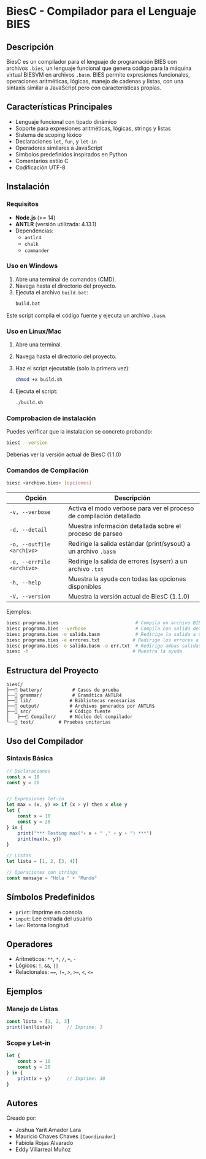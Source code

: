 # BiesC - Compilador para el Lenguaje BIES

## Descripción
BiesC es un compilador para el lenguaje de programación BIES con archivos `.bies`, un lenguaje funcional que genera código para la máquina virtual BIESVM en archivos `.basm`. BIES permite expresiones funcionales, operaciones aritméticas, lógicas, manejo de cadenas y listas, con una sintaxis similar a JavaScript pero con características propias.

## Características Principales
- Lenguaje funcional con tipado dinámico
- Soporte para expresiones aritméticas, lógicas, strings y listas
- Sistema de scoping léxico
- Declaraciones `let`, `fun`, y `let-in`
- Operadores similares a JavaScript
- Símbolos predefinidos inspirados en Python
- Comentarios estilo C
- Codificación UTF-8

## Instalación
### Requisitos
- **Node.js** (>= 14)
- **ANTLR** (versión utilizada: 4.13.1)
- Dependencias:
  - `antlr4`
  - `chalk`
  - `commander`

### Uso en Windows

1. Abre una terminal de comandos (CMD).
2. Navega hasta el directorio del proyecto.
3. Ejecuta el archivo `build.bat`:
    ```bash
    build.bat
    ```
Este script compila el código fuente y ejecuta un archivo `.basm`.

### Uso en Linux/Mac

1. Abre una terminal.
2. Navega hasta el directorio del proyecto.
3. Haz el script ejecutable (solo la primera vez):

    ```bash
    chmod +x build.sh
    ```

4. Ejecuta el script:

    ```bash
    ./build.sh
    ```

### Comprobacion de instalación
Puedes verificar que la instalacion se concreto probando:
```bash
biesC --version
```
Deberías ver la versión actual de BiesC (1.1.0)


### Comandos de Compilación
```bash
biesc <archivo.bies> [opciones]
```

| Opción | Descripción |
|--------|-------------|
| `-v, --verbose` | Activa el modo verbose para ver el proceso de compilación detallado |
| `-d, --detail` | Muestra información detallada sobre el proceso de parseo |
| `-o, --outfile <archivo>` | Redirige la salida estándar (print/sysout) a un archivo `.basm`|
| `-e, --errFile <archivo>` | Redirige la salida de errores (syserr) a un archivo `.txt` |
| `-h, --help` | Muestra la ayuda con todas las opciones disponibles |
| `-V, --version` | Muestra la versión actual de BiesC (1.1.0) |

Ejemplos:
```bash
biesc programa.bies                            # Compila un archivo BIES
biesc programa.bies --verbose                  # Compila con salida detallada
biesc programa.bies -o salida.basm             # Redirige la salida a un archivo
biesc programa.bies -e errores.txt            # Redirige los errores a un archivo
biesc programa.bies -o salida.basm -e err.txt  # Redirige ambas salidas
biesc -h                                      # Muestra la ayuda
```

## Estructura del Proyecto
```
biesC/
├──📁 battery/           # Casos de prueba
├──📁 grammar/           # Gramática ANTLR4
├──📁 lib/              # Bibliotecas necesarias
├──📁 output/           # Archivos generados por ANTLR$
├──📁 src/              # Código fuente
│   ├──📁 Compiler/     # Núcleo del compilador
└──📁 test/         # Pruebas unitarias
```

## Uso del Compilador

### Sintaxis Básica
```javascript
// Declaraciones
const x = 10
const y = 20


// Expresiones let-in
let max = (x, y) => if (x > y) then x else y
let {
	const x = 10
	const y = 20
} in {
	print("*** Testing max("+ x + " ," + y + ") ***")
	print(max(x, y))
}

// Listas
let lista = [1, 2, [3, 4]]

// Operaciones con strings
const mensaje = "Hola " + "Mundo"
```


## Símbolos Predefinidos
- `print`: Imprime en consola
- `input`: Lee entrada del usuario
- `len`: Retorna longitud

## Operadores
- Aritméticos: `**`, `*`, `/`, `+`, `-`
- Lógicos: `!`, `&&`, `||`
- Relacionales: `==`, `!=`, `>`, `>=`, `<`, `<=`

## Ejemplos

### Manejo de Listas
```javascript
const lista = [1, 2, 3]
print(len(lista))     // Imprime: 3
```

### Scope y Let-in
```javascript
let {
    const x = 10
    const y = 20
} in {
    print(x + y)      // Imprime: 30
}
```

## Autores
Creado por: 
- Joshua Yarit Amador Lara
- Mauricio Chaves Chaves `[Coordinador]`
- Fabiola Rojas Alvarado
- Eddy Villarreal Muñoz

